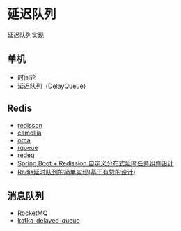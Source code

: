 # 延迟队列

延迟队列实现

## 单机

* 时间轮
* 延迟队列（DelayQueue）

## Redis

* [redisson](https://github.com/redisson/redisson)
* [camellia](https://github.com/netease-im/camellia)
* [orca](https://github.com/spinnaker/orca)
* [rqueue](https://github.com/sonus21/rqueue)
* [redeq](https://github.com/kevinleeex/redeq)
* [Spring Boot + Redission 自定义分布式延时任务组件设计](https://mp.weixin.qq.com/s/tsinZNPJ8H2QM8hzEd9gMA?version=4.1.10.99312&platform=mac&poc_token=HKW9x2ejDDesDgzdkD5FpCpLReMK0MhmJ4oIu4Lg)
* [Redis延时队列的简单实现(基于有赞的设计)](https://mp.weixin.qq.com/s/8diUam1j0fuqfOmGDBTopw?version=4.1.10.99312&platform=mac)

## 消息队列

* [RocketMQ](https://rocketmq.apache.org/)
* [kafka-delayed-queue](https://github.com/cashfree/kafka-delayed-queue)
